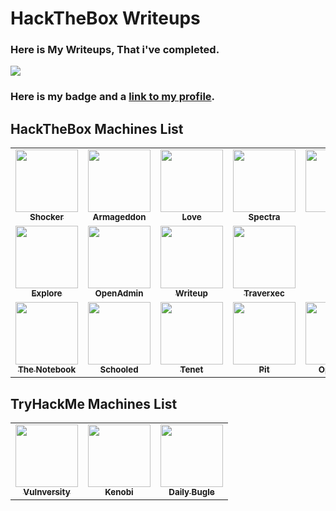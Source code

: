 # HackTheBox Writeups

### Here is My Writeups, That i've completed.

![](http://www.hackthebox.eu/badge/image/609879)

### Here is my badge and a [link to my profile](https://app.hackthebox.eu/profile/609879).

## HackTheBox Machines List 

<table>
  <tr>
    <td align="center"><a href="Machines/Machines/HTB/Shocker/README.md"><img src="https://www.hackthebox.eu/storage/avatars/efef52a0fb63d9c8db0ab6e50cb6ac79.png" width="100px;" alt=""/><br /><sub><b>Shocker</b></sub></a></td>
	<td align="center"><a href="Machines/Machines/HTB/Armageddon/README.md"><img src="https://www.hackthebox.eu/storage/avatars/4256f259c8ac66a3eda11206371eaf8b.png" width="100px;" alt=""/><br /><sub><b>Armageddon</b></sub></a></td>
    <td align="center"><a href="Machines/Machines/HTB/Love/README.md"><img src="https://www.hackthebox.eu/storage/avatars/c00774d8d806b82c709c596937a92d14.png" width="100px;" alt=""/><br /><sub><b>Love</b></sub></a></td>
    <td align="center"><a href="Machines/Machines/HTB/Spectra/README.md"><img src="https://www.hackthebox.eu/storage/avatars/e679d95b5553a6927d1dc4ffe0885ea8.png" width="100px;" alt=""/><br /><sub><b>Spectra</b></sub></a></td>
    <td align="center"><a href="Machines/Machines/HTB/Knife/README.md"><img src="https://www.hackthebox.eu/storage/avatars/110fe6608793064cf171080150ebd0dc.png" width="100px;" alt=""/><br /><sub><b>Knife</b></sub></a></td>
    <td align="center"><a href="Machines/Machines/HTB/knife/README.md"><img src="https://www.hackthebox.eu/storage/avatars/70ea3357a2d090af11a0953ec8717e90.png" width="100px;" alt=""/><br /><sub><b>Cap</b></sub></a></td>
    <td align="center"><a href="Machines/Machines/HTB/Cap/README.md"><img src="https://www.hackthebox.eu/storage/avatars/c35b01fe78880b6dfe56096b022de2ab.png" width="100px;" alt=""/><br /><sub><b>Scriptkiddie</b></sub></a></td>
  </tr>
  <tr>
    <td align="center"><a href="Machines/Machines/HTB/Explore/README.md"><img src="https://www.hackthebox.eu/storage/avatars/2c3df5ec98bea78159400b5b4f6474ab.png" width="100px;" alt=""/><br /><sub><b>Explore</b></sub></a></td>
    <td align="center"><a href="Machines/Machines/HTB/OpenAdmin/README.md"><img src="https://www.hackthebox.eu/storage/avatars/5b00db157dbbd7099ff6c0ef10f910ea.png" width="100px;" alt=""/><br /><sub><b>OpenAdmin</b></sub></a></td>
	  <td align="center"><a href="Machines/Machines/HTB/Writeup/README.md"><img src="https://www.hackthebox.eu/storage/avatars/ca06c447787b38ec940eb55d5c54b14c.png" width="100px;" alt=""/><br /><sub><b>Writeup</b></sub></a></td>
	  <td align="center"><a href="Machines/Machines/HTB/Traverxec/README.md"><img src="https://www.hackthebox.eu/storage/avatars/6ce5fcdd63f07a5ce91d0b8e4579b163.png" width="100px;" alt=""/><br /><sub><b>Traverxec</b></sub></a></td>
  </tr>
  <tr>
    <td align="center"><a href="Machines/Machines/HTB/TheNotebook/README.md"><img src="https://www.hackthebox.eu/storage/avatars/7295ea27df8a46144ed5f939b96ffaae.png" width="100px;" alt=""/><br /><sub><b>The Notebook</b></sub></a></td>
    <td align="center"><a href="Machines/HTB/Schooled/README.md"><img src="https://www.hackthebox.eu/storage/avatars/3e2a599fda2f510f3a5f2146fae928ee.png" width="100px;" alt=""/><br /><sub><b>Schooled</b></sub></a></td>
    <td align="center"><a href="Machines/HTB/Tenet/README.md"><img src="https://www.hackthebox.eu/storage/avatars/6bd8b01a1b84e16a5ee2e53d070339fd.png" width="100px;" alt=""/><br /><sub>
	<b>Tenet</b></sub></a></td>
    <td align="center"><a href="Machines/HTB/Pit/README.md"><img src="https://www.hackthebox.eu/storage/avatars/d3b377fc7c3813603ba69d6bedff37a8.png" width="100px;" alt=""/><br /><sub>
	<b>Pit</b></sub></a></td>
    <td align="center"><a href="Machines/HTB/Ophiuchi/README.md"><img src="https://www.hackthebox.eu/storage/avatars/82b3289bbabf88da886bc9f45802ac17.png" width="100px;" alt=""/><br /><sub><b>Ophiuchi</b></sub></a></td>
    <td align="center"><a href="Machines/HTB/dynstr/README.md"><img src="https://www.hackthebox.eu/storage/avatars/351a3dc43bf6d17690d56be707dc1725.png" width="100px;" alt=""/><br /><sub><b>dynstr</b></sub></a></td>
 	<td align="center"><a href="Machines/HTB/Monitors/README.md"><img src="https://www.hackthebox.eu/storage/avatars/c4bd1d7e14878f3238f9fc2b428b6282.png" width="100px;" alt=""/><br /><sub><b>Monitors</b></sub></a></td>
  </tr>
</table>

## TryHackMe Machines List 

<table>
<tr>
    <td align="center"><a href="TryHackMe/Vulnversity/README.md"><img src="https://tryhackme-images.s3.amazonaws.com/room-icons/85dee7ce633f5668b104d329da2769c3.png" width="100px;" alt=""/><br /><sub><b>Vulnversity</b></sub></a></td>
	<td align="center"><a href="TryHackMe/Kenobi/README.md"><img src="https://tryhackme-images.s3.amazonaws.com/room-icons/46f437a95b1de43238c290a9c416c8d4.png" width="100px;" alt=""/><br /><sub><b>Kenobi</b></sub></a></td>
	<td align="center"><a href="TryHackMe/Daily Bugle/README.md"><img src="https://tryhackme-images.s3.amazonaws.com/room-icons/5a1494ff275a366be8418a9bf831847c.png" width="100px;" alt=""/><br /><sub><b>Daily Bugle</b></sub></a></td>
</tr>
 </table>